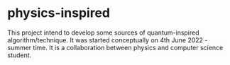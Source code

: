 # physics-inspired

This project intend to develop some sources of quantum-inspired algorithm/technique. It was started conceptually on 4th June 2022 - summer time. 
It is a collaboration between physics and computer science student.

